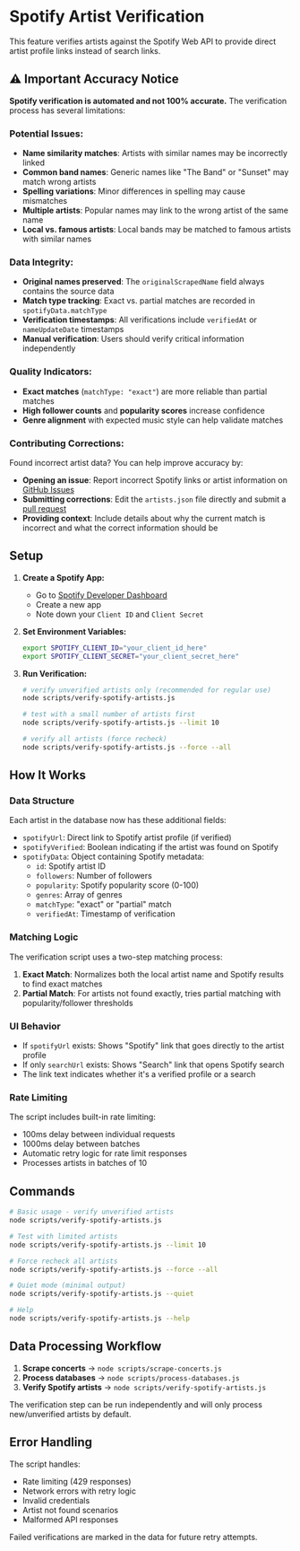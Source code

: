 # Spotify Artist Verification

This feature verifies artists against the Spotify Web API to provide direct artist profile links instead of search links.

## ⚠️ **Important Accuracy Notice**

**Spotify verification is automated and not 100% accurate.** The verification process has several limitations:

### **Potential Issues:**

- **Name similarity matches**: Artists with similar names may be incorrectly linked
- **Common band names**: Generic names like "The Band" or "Sunset" may match wrong artists
- **Spelling variations**: Minor differences in spelling may cause mismatches
- **Multiple artists**: Popular names may link to the wrong artist of the same name
- **Local vs. famous artists**: Local bands may be matched to famous artists with similar names

### **Data Integrity:**

- **Original names preserved**: The `originalScrapedName` field always contains the source data
- **Match type tracking**: Exact vs. partial matches are recorded in `spotifyData.matchType`
- **Verification timestamps**: All verifications include `verifiedAt` or `nameUpdateDate` timestamps
- **Manual verification**: Users should verify critical information independently

### **Quality Indicators:**

- **Exact matches** (`matchType: "exact"`) are more reliable than partial matches
- **High follower counts** and **popularity scores** increase confidence
- **Genre alignment** with expected music style can help validate matches

### **Contributing Corrections:**

Found incorrect artist data? You can help improve accuracy by:

- **Opening an issue**: Report incorrect Spotify links or artist information on [GitHub Issues](https://github.com/RP2/bay-punks/issues)
- **Submitting corrections**: Edit the `artists.json` file directly and submit a [pull request](https://github.com/RP2/bay-punks/pulls)
- **Providing context**: Include details about why the current match is incorrect and what the correct information should be

## Setup

1. **Create a Spotify App:**

   - Go to [Spotify Developer Dashboard](https://developer.spotify.com/dashboard)
   - Create a new app
   - Note down your `Client ID` and `Client Secret`

2. **Set Environment Variables:**

   ```bash
   export SPOTIFY_CLIENT_ID="your_client_id_here"
   export SPOTIFY_CLIENT_SECRET="your_client_secret_here"
   ```

3. **Run Verification:**

   ```bash
   # verify unverified artists only (recommended for regular use)
   node scripts/verify-spotify-artists.js

   # test with a small number of artists first
   node scripts/verify-spotify-artists.js --limit 10

   # verify all artists (force recheck)
   node scripts/verify-spotify-artists.js --force --all
   ```

## How It Works

### Data Structure

Each artist in the database now has these additional fields:

- `spotifyUrl`: Direct link to Spotify artist profile (if verified)
- `spotifyVerified`: Boolean indicating if the artist was found on Spotify
- `spotifyData`: Object containing Spotify metadata:
  - `id`: Spotify artist ID
  - `followers`: Number of followers
  - `popularity`: Spotify popularity score (0-100)
  - `genres`: Array of genres
  - `matchType`: "exact" or "partial" match
  - `verifiedAt`: Timestamp of verification

### Matching Logic

The verification script uses a two-step matching process:

1. **Exact Match**: Normalizes both the local artist name and Spotify results to find exact matches
2. **Partial Match**: For artists not found exactly, tries partial matching with popularity/follower thresholds

### UI Behavior

- If `spotifyUrl` exists: Shows "Spotify" link that goes directly to the artist profile
- If only `searchUrl` exists: Shows "Search" link that opens Spotify search
- The link text indicates whether it's a verified profile or a search

### Rate Limiting

The script includes built-in rate limiting:

- 100ms delay between individual requests
- 1000ms delay between batches
- Automatic retry logic for rate limit responses
- Processes artists in batches of 10

## Commands

```bash
# Basic usage - verify unverified artists
node scripts/verify-spotify-artists.js

# Test with limited artists
node scripts/verify-spotify-artists.js --limit 10

# Force recheck all artists
node scripts/verify-spotify-artists.js --force --all

# Quiet mode (minimal output)
node scripts/verify-spotify-artists.js --quiet

# Help
node scripts/verify-spotify-artists.js --help
```

## Data Processing Workflow

1. **Scrape concerts** → `node scripts/scrape-concerts.js`
2. **Process databases** → `node scripts/process-databases.js`
3. **Verify Spotify artists** → `node scripts/verify-spotify-artists.js`

The verification step can be run independently and will only process new/unverified artists by default.

## Error Handling

The script handles:

- Rate limiting (429 responses)
- Network errors with retry logic
- Invalid credentials
- Artist not found scenarios
- Malformed API responses

Failed verifications are marked in the data for future retry attempts.
